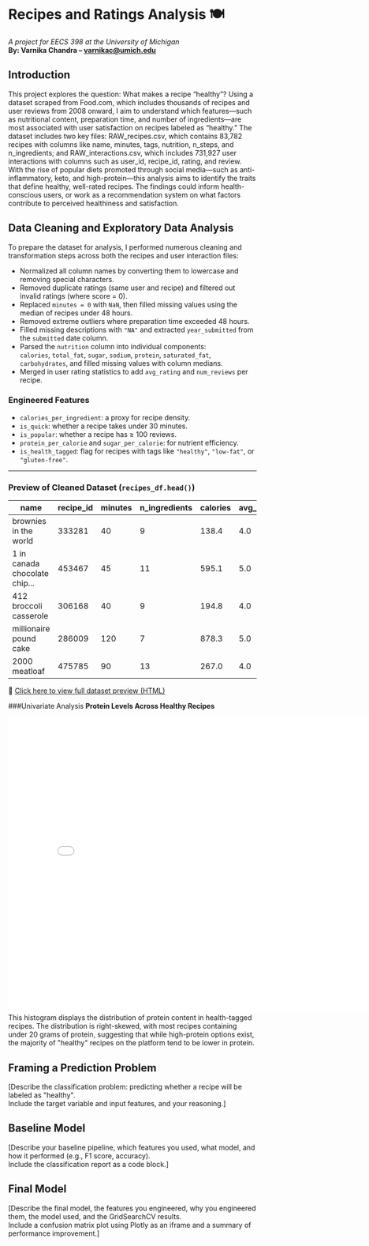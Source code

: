 # Recipes and Ratings Analysis 🍽️  
_A project for EECS 398 at the University of Michigan_  
**By: Varnika Chandra – varnikac@umich.edu**  

## Introduction  
This project explores the question: What makes a recipe “healthy”? Using a dataset scraped from Food.com, which includes thousands of recipes and user reviews from 2008 onward, I aim to understand which features—such as nutritional content, preparation time, and number of ingredients—are most associated with user satisfaction on recipes labeled as “healthy.” The dataset includes two key files: RAW_recipes.csv, which contains 83,782 recipes with columns like name, minutes, tags, nutrition, n_steps, and n_ingredients; and RAW_interactions.csv, which includes 731,927 user interactions with columns such as user_id, recipe_id, rating, and review. With the rise of popular diets promoted through social media—such as anti-inflammatory, keto, and high-protein—this analysis aims to identify the traits that define healthy, well-rated recipes. The findings could inform health-conscious users, or work as a recommendation system on what factors contribute to perceived healthiness and satisfaction.

## Data Cleaning and Exploratory Data Analysis  

To prepare the dataset for analysis, I performed numerous cleaning and transformation steps across both the recipes and user interaction files:

- Normalized all column names by converting them to lowercase and removing special characters.
- Removed duplicate ratings (same user and recipe) and filtered out invalid ratings (where score = 0).
- Replaced `minutes = 0` with `NaN`, then filled missing values using the median of recipes under 48 hours.
- Removed extreme outliers where preparation time exceeded 48 hours.
- Filled missing descriptions with `"NA"` and extracted `year_submitted` from the `submitted` date column.
- Parsed the `nutrition` column into individual components:  
  `calories`, `total_fat`, `sugar`, `sodium`, `protein`, `saturated_fat`, `carbohydrates`, and filled missing values with column medians.
- Merged in user rating statistics to add `avg_rating` and `num_reviews` per recipe.

### Engineered Features

- `calories_per_ingredient`: a proxy for recipe density.
- `is_quick`: whether a recipe takes under 30 minutes.
- `is_popular`: whether a recipe has ≥ 100 reviews.
- `protein_per_calorie` and `sugar_per_calorie`: for nutrient efficiency.
- `is_health_tagged`: flag for recipes with tags like `"healthy"`, `"low-fat"`, or `"gluten-free"`.

---

### Preview of Cleaned Dataset (`recipes_df.head()`)

| name                          | recipe_id | minutes | n_ingredients | calories | avg_rating | is_health_tagged |
|-------------------------------|-----------|---------|----------------|----------|-------------|------------------|
| brownies in the world         | 333281    | 40      | 9              | 138.4    | 4.0         | 0                |
| 1 in canada chocolate chip... | 453467    | 45      | 11             | 595.1    | 5.0         | 0                |
| 412 broccoli casserole        | 306168    | 40      | 9              | 194.8    | 4.0         | 0                |
| millionaire pound cake        | 286009    | 120     | 7              | 878.3    | 5.0         | 0                |
| 2000 meatloaf                 | 475785    | 90      | 13             | 267.0    | 4.0         | 0                |

🔗 [Click here to view full dataset preview (HTML)](preview_table.html)

###Univariate Analysis
**Protein Levels Across Healthy Recipes**
<iframe
  src="assets/protein_dist.html"
  width="800"
  height="600"
  frameborder="0"
></iframe>
This histogram displays the distribution of protein content in health-tagged recipes. The distribution is right-skewed, with most recipes containing under 20 grams of protein, suggesting that while high-protein options exist, the majority of "healthy" recipes on the platform tend to be lower in protein.


## Framing a Prediction Problem  
[Describe the classification problem: predicting whether a recipe will be labeled as "healthy".  
Include the target variable and input features, and your reasoning.]

## Baseline Model  
[Describe your baseline pipeline, which features you used, what model, and how it performed (e.g., F1 score, accuracy).  
Include the classification report as a code block.]

## Final Model  
[Describe the final model, the features you engineered, why you engineered them, the model used, and the GridSearchCV results.  
Include a confusion matrix plot using Plotly as an iframe and a summary of performance improvement.]
